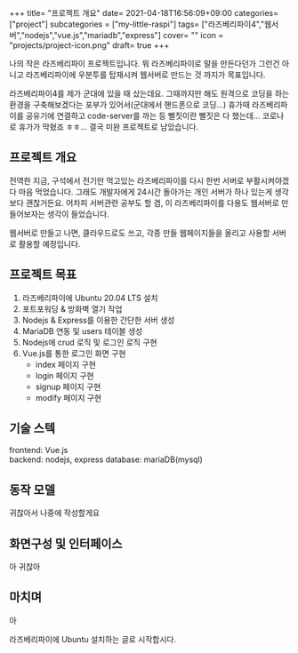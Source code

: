 +++
title= "프로젝트 개요"
date= 2021-04-18T16:56:09+09:00
categories= ["project"]
subcategories = ["my-little-raspi"]
tags= ["라즈베리파이4","웹서버","nodejs","vue.js","mariadb","express"]
cover= ""
icon = "projects/project-icon.png"
draft= true
+++

나의 작은 라즈베리파이 프로젝트입니다. 뭐 라즈베리파이로 말을 만든다던가 그런건 아니고 라즈베리파이에 우분투를 탑재시켜 웹서버로 만드는 것 까지가 목표입니다. 

라즈베리파이4를 제가 군대에 있을 때 샀는데요. 그때까지만 해도 원격으로 코딩을 하는 환경을 구축해보겠다는 포부가 있어서(군대에서 핸드폰으로 코딩...) 휴가때 라즈베리파이를 공유기에 연결하고 code-server를 까는 등 뻘짓이란 뻘짓은 다 했는데... 코로나로 휴가가 막혔죠 ㅎㅎ... 결국 미완 프로젝트로 남았습니다.

## 프로젝트 개요

전역한 지금, 구석에서 전기만 먹고있는 라즈베리파이를 다시 한번 서버로 부활시켜야겠다 마음 먹었습니다. 그래도 개발자에게 24시간 돌아가는 개인 서버가 하나 있는게 생각보다 괜찮거든요. 어차피 서버관련 공부도 할 겸, 이 라즈베리파이를 다용도 웹서버로 만들어보자는 생각이 들었습니다.  

웹서버로 만들고 나면, 클라우드로도 쓰고, 각종 만들 웹페이지들을 올리고 사용할 서버로 활용할 예정입니다.

## 프로젝트 목표
1. 라즈베리파이에 Ubuntu 20.04 LTS 설치
2. 포트포워딩 & 방화벽 열기 작업
3. Nodejs & Express를 이용한 간단한 서버 생성
4. MariaDB 연동 및 users 테이블 생성
5. Nodejs에 crud 로직 및 로그인 로직 구현
6. Vue.js를 통한 로그인 화면 구현
    - index 페이지 구현
    - login 페이지 구현
    - signup 페이지 구현
    - modify 페이지 구현

## 기술 스텍
frontend: Vue.js  
backend: nodejs, express
database: mariaDB(mysql)

## 동작 모델
귀찮아서 나중에 작성할게요

## 화면구성 및 인터페이스
아 귀찮아

## 마치며
아

라즈베리파이에 Ubuntu 설치하는 글로 시작합시다.